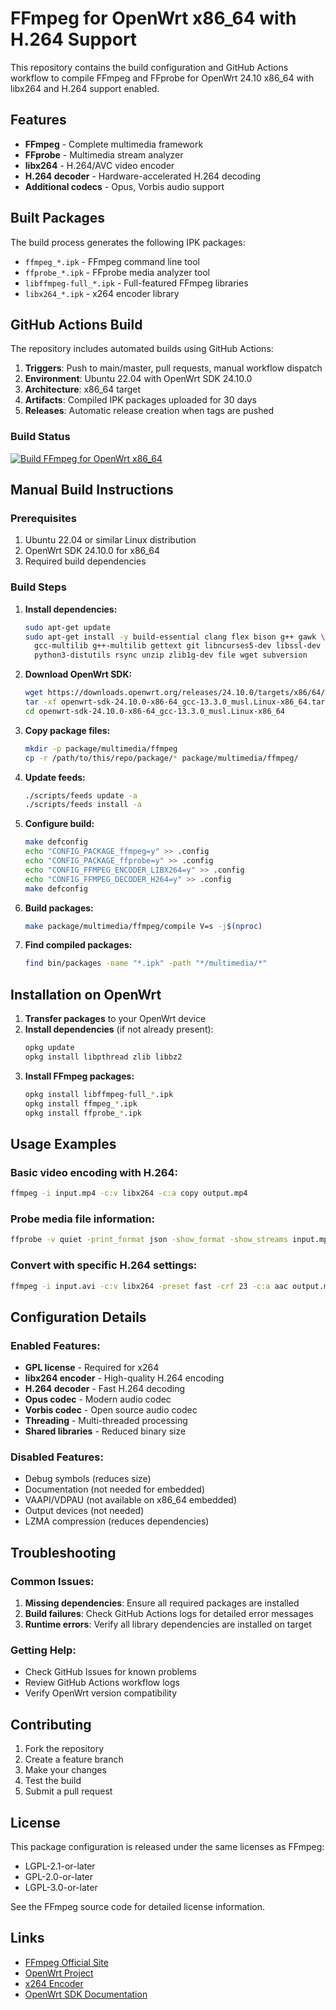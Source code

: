# FFmpeg for OpenWrt x86_64 with H.264 Support

This repository contains the build configuration and GitHub Actions workflow to compile FFmpeg and FFprobe for OpenWrt 24.10 x86_64 with libx264 and H.264 support enabled.

## Features

- **FFmpeg** - Complete multimedia framework
- **FFprobe** - Multimedia stream analyzer  
- **libx264** - H.264/AVC video encoder
- **H.264 decoder** - Hardware-accelerated H.264 decoding
- **Additional codecs** - Opus, Vorbis audio support

## Built Packages

The build process generates the following IPK packages:

- `ffmpeg_*.ipk` - FFmpeg command line tool
- `ffprobe_*.ipk` - FFprobe media analyzer tool
- `libffmpeg-full_*.ipk` - Full-featured FFmpeg libraries
- `libx264_*.ipk` - x264 encoder library

## GitHub Actions Build

The repository includes automated builds using GitHub Actions:

1. **Triggers**: Push to main/master, pull requests, manual workflow dispatch
2. **Environment**: Ubuntu 22.04 with OpenWrt SDK 24.10.0
3. **Architecture**: x86_64 target
4. **Artifacts**: Compiled IPK packages uploaded for 30 days
5. **Releases**: Automatic release creation when tags are pushed

### Build Status

[![Build FFmpeg for OpenWrt x86_64](https://github.com/yourusername/openwrt-ffmpeg-x86/actions/workflows/build-ffmpeg.yml/badge.svg)](https://github.com/yourusername/openwrt-ffmpeg-x86/actions/workflows/build-ffmpeg.yml)

## Manual Build Instructions

### Prerequisites

1. Ubuntu 22.04 or similar Linux distribution
2. OpenWrt SDK 24.10.0 for x86_64
3. Required build dependencies

### Build Steps

1. **Install dependencies:**
   ```bash
   sudo apt-get update
   sudo apt-get install -y build-essential clang flex bison g++ gawk \
     gcc-multilib g++-multilib gettext git libncurses5-dev libssl-dev \
     python3-distutils rsync unzip zlib1g-dev file wget subversion
   ```

2. **Download OpenWrt SDK:**
   ```bash
   wget https://downloads.openwrt.org/releases/24.10.0/targets/x86/64/openwrt-sdk-24.10.0-x86-64_gcc-13.3.0_musl.Linux-x86_64.tar.xz
   tar -xf openwrt-sdk-24.10.0-x86-64_gcc-13.3.0_musl.Linux-x86_64.tar.xz
   cd openwrt-sdk-24.10.0-x86-64_gcc-13.3.0_musl.Linux-x86_64
   ```

3. **Copy package files:**
   ```bash
   mkdir -p package/multimedia/ffmpeg
   cp -r /path/to/this/repo/package/* package/multimedia/ffmpeg/
   ```

4. **Update feeds:**
   ```bash
   ./scripts/feeds update -a
   ./scripts/feeds install -a
   ```

5. **Configure build:**
   ```bash
   make defconfig
   echo "CONFIG_PACKAGE_ffmpeg=y" >> .config
   echo "CONFIG_PACKAGE_ffprobe=y" >> .config
   echo "CONFIG_FFMPEG_ENCODER_LIBX264=y" >> .config
   echo "CONFIG_FFMPEG_DECODER_H264=y" >> .config
   make defconfig
   ```

6. **Build packages:**
   ```bash
   make package/multimedia/ffmpeg/compile V=s -j$(nproc)
   ```

7. **Find compiled packages:**
   ```bash
   find bin/packages -name "*.ipk" -path "*/multimedia/*"
   ```

## Installation on OpenWrt

1. **Transfer packages** to your OpenWrt device
2. **Install dependencies** (if not already present):
   ```bash
   opkg update
   opkg install libpthread zlib libbz2
   ```
3. **Install FFmpeg packages:**
   ```bash
   opkg install libffmpeg-full_*.ipk
   opkg install ffmpeg_*.ipk
   opkg install ffprobe_*.ipk
   ```

## Usage Examples

### Basic video encoding with H.264:
```bash
ffmpeg -i input.mp4 -c:v libx264 -c:a copy output.mp4
```

### Probe media file information:
```bash
ffprobe -v quiet -print_format json -show_format -show_streams input.mp4
```

### Convert with specific H.264 settings:
```bash
ffmpeg -i input.avi -c:v libx264 -preset fast -crf 23 -c:a aac output.mp4
```

## Configuration Details

### Enabled Features:
- **GPL license** - Required for x264
- **libx264 encoder** - High-quality H.264 encoding
- **H.264 decoder** - Fast H.264 decoding
- **Opus codec** - Modern audio codec
- **Vorbis codec** - Open source audio codec
- **Threading** - Multi-threaded processing
- **Shared libraries** - Reduced binary size

### Disabled Features:
- Debug symbols (reduces size)
- Documentation (not needed for embedded)
- VAAPI/VDPAU (not available on x86_64 embedded)
- Output devices (not needed)
- LZMA compression (reduces dependencies)

## Troubleshooting

### Common Issues:

1. **Missing dependencies**: Ensure all required packages are installed
2. **Build failures**: Check GitHub Actions logs for detailed error messages
3. **Runtime errors**: Verify all library dependencies are installed on target

### Getting Help:

- Check GitHub Issues for known problems
- Review GitHub Actions workflow logs
- Verify OpenWrt version compatibility

## Contributing

1. Fork the repository
2. Create a feature branch
3. Make your changes
4. Test the build
5. Submit a pull request

## License

This package configuration is released under the same licenses as FFmpeg:
- LGPL-2.1-or-later
- GPL-2.0-or-later 
- LGPL-3.0-or-later

See the FFmpeg source code for detailed license information.

## Links

- [FFmpeg Official Site](https://ffmpeg.org/)
- [OpenWrt Project](https://openwrt.org/)
- [x264 Encoder](https://www.videolan.org/developers/x264.html)
- [OpenWrt SDK Documentation](https://openwrt.org/docs/guide-developer/toolchain/using_the_sdk)
